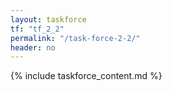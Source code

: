 ```yaml
---
layout: taskforce
tf: "tf_2_2"
permalink: "/task-force-2-2/"
header: no
---
```


{% include taskforce_content.md %}
